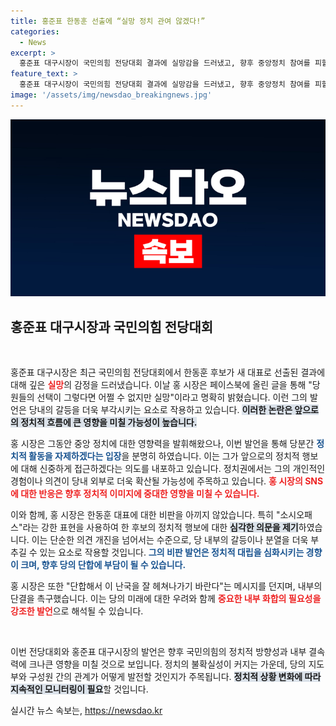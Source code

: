 ```yaml
---
title: 홍준표 한동훈 선출에 “실망 정치 관여 않겠다!”
categories:
  - News
excerpt: >
  홍준표 대구시장이 국민의힘 전당대회 결과에 실망감을 드러냈고, 향후 중앙정치 참여를 피할 것이라고 밝혔습니다. 그의 강한 비판수위에 관심이 집중되고 있습니다.
feature_text: >
  홍준표 대구시장이 국민의힘 전당대회 결과에 실망감을 드러냈고, 향후 중앙정치 참여를 피할 것이라고 밝혔습니다. 그의 강한 비판수위에 관심이 집중되고 있습니다.
image: '/assets/img/newsdao_breakingnews.jpg'
---
```


<p><img src="/assets/img/newsdao_breakingnews.jpg" alt="cryptoinkorea 속보" /></p>

<h2 data-ke-size="size26">홍준표 대구시장과 국민의힘 전당대회</h2>

<p data-ke-size="size16">&nbsp;</p>

<p>홍준표 대구시장은 최근 국민의힘 전당대회에서 한동훈 후보가 새 대표로 선출된 결과에 대해 깊은 <b><span style="color: #ee2323;">실망</span></b>의 감정을 드러냈습니다. 이날 홍 시장은 페이스북에 올린 글을 통해 "당원들의 선택이 그렇다면 어쩔 수 없지만 실망"이라고 명확히 밝혔습니다. 이런 그의 발언은 당내의 갈등을 더욱 부각시키는 요소로 작용하고 있습니다. <b><span style="background-color: #21538527;">이러한 논란은 앞으로의 정치적 흐름에 큰 영향을 미칠 가능성이 높습니다.</span></b></p>

<p>홍 시장은 그동안 중앙 정치에 대한 영향력을 발휘해왔으나, 이번 발언을 통해 당분간 <b><span style="color: #1a5490;">정치적 활동을 자제하겠다는 입장</span></b>을 분명히 하였습니다. 이는 그가 앞으로의 정치적 행보에 대해 신중하게 접근하겠다는 의도를 내포하고 있습니다. 정치권에서는 그의 개인적인 경험이나 의견이 당내 외부로 더욱 확산될 가능성에 주목하고 있습니다. <b><span style="color: #ee2323;">홍 시장의 SNS에 대한 반응은 향후 정치적 이미지에 중대한 영향을 미칠 수 있습니다.</span></b></p>

<p>이와 함께, 홍 시장은 한동훈 대표에 대한 비판을 아끼지 않았습니다. 특히 "소시오패스"라는 강한 표현을 사용하여 한 후보의 정치적 행보에 대한 <b><span style="background-color: #21538527;">심각한 의문을 제기</span></b>하였습니다. 이는 단순한 의견 개진을 넘어서는 수준으로, 당 내부의 갈등이나 분열을 더욱 부추길 수 있는 요소로 작용할 것입니다. <b><span style="color: #1a5490;">그의 비판 발언은 정치적 대립을 심화시키는 경향이 크며, 향후 당의 단합에 부담이 될 수 있습니다.</span></b></p>

<p>홍 시장은 또한 "단합해서 이 난국을 잘 헤쳐나가기 바란다"는 메시지를 던지며, 내부의 단결을 촉구했습니다. 이는 당의 미래에 대한 우려와 함께 <b><span style="color: #ee2323;">중요한 내부 화합의 필요성을 강조한 발언</span></b>으로 해석될 수 있습니다.</p>

<p data-ke-size="size16">&nbsp;</p>

<p>이번 전당대회와 홍준표 대구시장의 발언은 향후 국민의힘의 정치적 방향성과 내부 결속력에 크나큰 영향을 미칠 것으로 보입니다. 정치의 불확실성이 커지는 가운데, 당의 지도부와 구성원 간의 관계가 어떻게 발전할 것인지가 주목됩니다. <b><span style="background-color: #21538527;">정치적 상황 변화에 따라 지속적인 모니터링이 필요</span></b>할 것입니다.</p>
실시간 뉴스 속보는, <a href="https://newsdao.kr" rel="dofollow">https://newsdao.kr</a>


